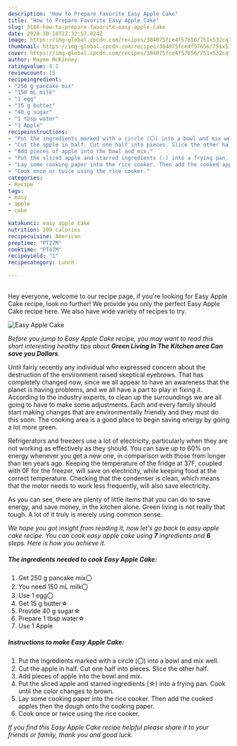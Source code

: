 ```yaml
---
description: "How to Prepare Favorite Easy Apple Cake"
title: "How to Prepare Favorite Easy Apple Cake"
slug: 3186-how-to-prepare-favorite-easy-apple-cake
date: 2020-10-18T22:32:57.024Z
image: https://img-global.cpcdn.com/recipes/384075fce4f57656/751x532cq70/easy-apple-cake-recipe-main-photo.jpg
thumbnail: https://img-global.cpcdn.com/recipes/384075fce4f57656/751x532cq70/easy-apple-cake-recipe-main-photo.jpg
cover: https://img-global.cpcdn.com/recipes/384075fce4f57656/751x532cq70/easy-apple-cake-recipe-main-photo.jpg
author: Mayme McKinney
ratingvalue: 4.1
reviewcount: 15
recipeingredient:
- "250 g pancake mix"
- "150 mL milk"
- "1 egg"
- "15 g butter"
- "40 g sugar"
- "1 tbsp water"
- "1 Apple"
recipeinstructions:
- "Put the ingredients marked with a circle (〇) into a bowl and mix well."
- "Cut the apple in half. Cut one half into pieces. Slice the other half."
- "Add pieces of apple into the bowl and mix."
- "Put the sliced apple and starred ingredients (☆) into a frying pan. Cook until the color changes to brown."
- "Lay some cooking paper into the rice cooker. Then add the cooked apples then the dough onto the cooking paper."
- "Cook once or twice using the rice cooker."
categories:
- Recipe
tags:
- easy
- apple
- cake

katakunci: easy apple cake 
nutrition: 209 calories
recipecuisine: American
preptime: "PT27M"
cooktime: "PT47M"
recipeyield: "1"
recipecategory: Lunch

---
```

<br>
Hey everyone, welcome to our recipe page, if you're looking for Easy Apple Cake recipe, look no further! We provide you only the perfect Easy Apple Cake recipe here. We also have wide variety of recipes to try.
<br>


![Easy Apple Cake](https://img-global.cpcdn.com/recipes/384075fce4f57656/751x532cq70/easy-apple-cake-recipe-main-photo.jpg)

<i>Before you jump to Easy Apple Cake recipe, you may want to read this short interesting healthy tips about 
<strong>Green Living In The Kitchen area Can save you Dollars</strong>.</i>
</br>

Until fairly recently any individual who expressed concern about the destruction of the environment raised skeptical eyebrows. That has completely changed now, since we all appear to have an awareness that the planet is having problems, and we all have a part to play in fixing it. According to the industry experts, to clean up the surroundings we are all going to have to make some adjustments. Each and every family should start making changes that are environmentally friendly and they must do this soon. The cooking area is a good place to begin saving energy by going a lot more green.

Refrigerators and freezers use a lot of electricity, particularly when they are not working as effectively as they should. You can save up to 60% on energy whenever you get a new one, in comparison with those from longer than ten years ago. Keeping the temperature of the fridge at 37F, coupled with 0F for the freezer, will save on electricity, while keeping food at the correct temperature. Checking that the condenser is clean, which means that the motor needs to work less frequently, will also save electricity.

As you can see, there are plenty of little items that you can do to save energy, and save money, in the kitchen alone. Green living is not really that tough. A lot of it truly is merely using common sense.


<i>We hope you got insight from reading it, now let's go back to easy apple cake recipe. You can cook easy apple cake using <strong>7</strong> ingredients and <strong>6</strong> steps. Here is how you achieve it.
</i>

##### The ingredients needed to cook Easy Apple Cake:

1. Get 250 g pancake mix〇
1. You need 150 mL milk〇
1. Use 1 egg〇
1. Get 15 g butter☆
1. Provide 40 g sugar☆
1. Prepare 1 tbsp water☆
1. Use 1 Apple


##### Instructions to make Easy Apple Cake:

1. Put the ingredients marked with a circle (〇) into a bowl and mix well.
1. Cut the apple in half. Cut one half into pieces. Slice the other half.
1. Add pieces of apple into the bowl and mix.
1. Put the sliced apple and starred ingredients (☆) into a frying pan. Cook until the color changes to brown.
1. Lay some cooking paper into the rice cooker. Then add the cooked apples then the dough onto the cooking paper.
1. Cook once or twice using the rice cooker.


<i>If you find this Easy Apple Cake recipe helpful please share it to your friends or family, thank you and good luck.</i>
